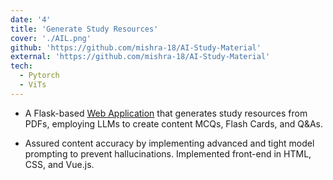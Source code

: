 ```yaml
---
date: '4'
title: 'Generate Study Resources'
cover: './AIL.png'
github: 'https://github.com/mishra-18/AI-Study-Material'
external: 'https://github.com/mishra-18/AI-Study-Material'
tech:
  - Pytorch
  - ViTs
---
```


- A Flask-based [Web Application](https://github.com/bchiang7/spotify-profile) that generates study resources from PDFs, employing LLMs to create content MCQs, Flash Cards, and Q&As.

- Assured content accuracy by implementing advanced and tight model prompting to prevent hallucinations.
Implemented front-end in HTML, CSS, and Vue.js.
